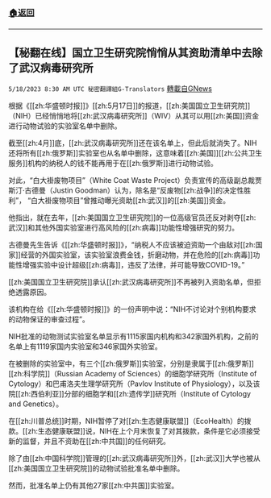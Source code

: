 ###  [:house:返回](README.md)
---


## 【秘翻在线】国立卫生研究院悄悄从其资助清单中去除了武汉病毒研究所
`5/18/2023 8:30 AM UTC 秘密翻譯組G-Translators` [轉載自GNews](https://gnews.org/articles/1310471)

根据《[[zh:华盛顿时报]]》[[zh:5月17日]]的报道，[[zh:美国国立卫生研究院]]（NIH）已经悄悄地将[[zh:武汉病毒研究所]]（WIV）从其可以用[[zh:美国]]资金进行动物试验的实验室名单中删除。

截至[[zh:4月]]底，[[zh:武汉病毒研究所]]还在该名单上，但此后就消失了。NIH还将所有[[zh:俄罗斯]]实验室也从名单中删除，这意味着[[zh:美国]][[zh:公共卫生服务]]机构的纳税人的钱不能再用于在[[zh:俄罗斯]]进行动物试验。

对此，“白大褂废物项目”（White Coat Waste Project）负责宣传的高级副总裁贾斯汀·古德曼（Justin Goodman）认为，除名是“反废物[[zh:战争]]的决定性胜利”， “白大褂废物项目”曾推动曝光资助[[zh:武汉]]的[[zh:美国]]资金。

他指出，就在去年，[[zh:美国国立卫生研究院]]的一位高级官员还反对剥夺[[zh:武汉]]和其他外国实验室进行高风险的[[zh:病毒]]功能性增强研究的努力。

古德曼先生告诉《[[zh:华盛顿时报]]》，“纳税人不应该被迫资助一个由敌对[[zh:国家]]经营的外国实验室，该实验室浪费金钱，折磨动物，并在危险的[[zh:病毒]]功能性增强实验中设计超级[[zh:病毒]]，违反了法律，并可能导致COVID-19。”

[[zh:美国国立卫生研究院]]承认[[zh:武汉病毒研究所]]不再被列入资助名单，但拒绝透露原因。

该机构在给《[[zh:华盛顿时报]]》的一份声明中说：“NIH不讨论对个别机构要求的动物保证的审查过程”。

NIH批准的动物测试实验室名单显示有1115家国内机构和342家国外机构，之前的名单上有1119家国内实验室和346家国外实验室。

在被删除的实验室中，有三个[[zh:俄罗斯]]实验室，分别是隶属于[[zh:俄罗斯]][[zh:科学院]]（Russian Academy of Sciences）的细胞学研究所（Institute of Cytology）和巴甫洛夫生理学研究所（Pavlov Institute of Physiology），以及该院[[zh:西伯利亚]]分部的细胞学和[[zh:遗传学]]研究所（Institute of Cytology and Genetics）。

在[[zh:川普总统]]时期，NIH暂停了对[[zh:生态健康联盟]]（EcoHealth）的拨款。[[zh:生态健康联盟]]说，NIH在上个月末恢复了对其拨款，条件是它必须接受新的监督，并且不资助在[[zh:中共国]]的任何研究。

除了由[[zh:中国科学院]]管理的[[zh:武汉病毒研究所]]外，[[zh:武汉]]大学也被从[[zh:美国国立卫生研究院]]的动物试验批准名单中删除。

然而，批准名单上仍有其他27家[[zh:中共国]]实验室。
